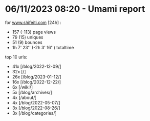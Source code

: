 # 06/11/2023 08:20 - Umami report
for www.shifeiti.com [24h] :

 - 157 (-113) page views
 - 79 (15) uniques
 - 51 (9) bounces
 - 1h 7' 23'' (-2h 3' 16'') totaltime


top 10 urls:
 - 41x [/blog/2022-12-09/]
 - 32x [/]
 - 26x [/blog/2023-01-12/]
 - 16x [/blog/2022-12-22/]
 - 6x [/wiki/]
 - 5x [/blog/archives/]
 - 4x [/about/]
 - 4x [/blog/2022-05-07/]
 - 3x [/blog/2022-08-26/]
 - 3x [/blog/categories/]


